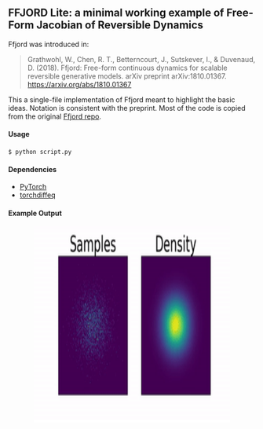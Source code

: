 ## FFJORD Lite: a minimal working example of Free-Form Jacobian of Reversible Dynamics

Ffjord was introduced in:
> Grathwohl, W., Chen, R. T., Betterncourt, J., Sutskever, I., & Duvenaud, D.
> (2018). Ffjord: Free-form continuous dynamics for scalable reversible
> generative models. arXiv preprint arXiv:1810.01367.
> https://arxiv.org/abs/1810.01367

This a single-file implementation of Ffjord meant to highlight the basic ideas.
Notation is consistent with the preprint. Most of the code is copied from the
original [Ffjord repo](https://github.com/rtqichen/ffjord).

#### Usage
```
$ python script.py
```

#### Dependencies
* [PyTorch](https://pytorch.org)
* [torchdiffeq](https://github.com/rtqichen/torchdiffeq)

#### Example Output

<p align="center">
<img align="middle" src="pylab_logo.gif" width="400" height="400" />
</p>
